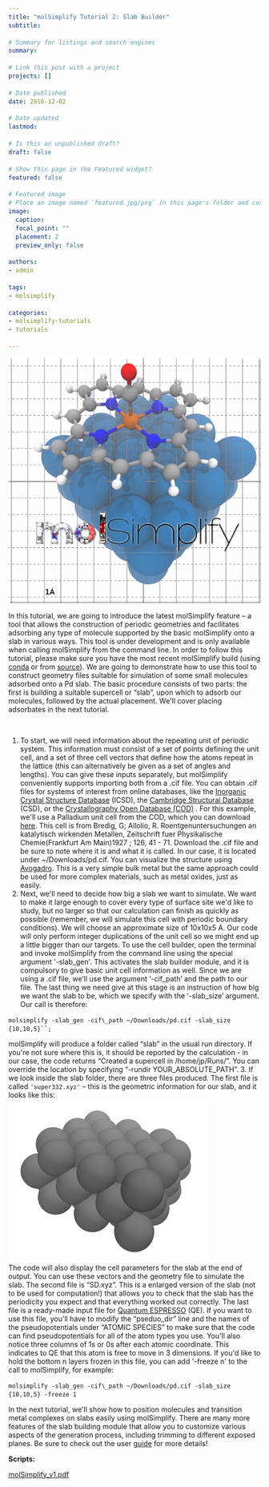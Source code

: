 ```yaml
---
title: "molSimplify Tutorial 2: Slab Builder"
subtitle: 

# Summary for listings and search engines
summary: 

# Link this post with a project
projects: []

# Date published
date: 2016-12-02

# Date updated
lastmod: 

# Is this an unpublished draft?
draft: false

# Show this page in the Featured widget?
featured: false

# Featured image
# Place an image named `featured.jpg/png` in this page's folder and customize its options here.
image:
  caption: 
  focal_point: ""
  placement: 2
  preview_only: false

authors:
- admin

tags:
- molsimplify

categories:
- molsimplify-tutorials
- tutorials

---
```

![](pic_1.png)


In this tutorial, we are going to introduce the latest molSimplify feature – a tool that allows the construction of periodic geometries and facilitates adsorbing any type of molecule supported by the basic molSimplify onto a slab in various ways. This tool is under development and is only available when calling molSimplify from the command line. In order to follow this tutorial, please make sure you have the most recent molSimplify build (using [conda](../2021-10-27-installing-molsimplify/) or from  [source](https://github.com/hjkgrp/molSimplify/)). We are going to demonstrate how to use this tool to construct geometry files suitable for simulation of some small molecules adsorbed onto a Pd slab. The basic procedure consists of two parts: the first is building a suitable supercell or “slab”, upon which to adsorb our molecules, followed by the actual placement. We'll cover placing adsorbates in the next tutorial.


 


1. To start, we will need information about the repeating unit of periodic system. This information must consist of a set of points defining the unit cell, and a set of three cell vectors that define how the atoms repeat in the lattice (this can alternatively be given as a set of angles and lengths). You can give these inputs separately, but molSimplify conveniently supports importing both from a .cif file. You can obtain .cif files for systems of interest from online databases, like the  [Inorganic Crystal Structure Database](http://icsd.fiz-karlsruhe.de) (ICSD), the  [Cambridge Structural Database](http://www.ccdc.cam.ac.uk/solutions/csd-system/components/csd/)  (CSD), or the  [Crystallography Open Database (COD)](http://www.crystallography.net/cod/) . For this example, we'll use a Palladium unit cell from the COD, which you can download [here](http://www.crystallography.net/cod/1011104.cif?CODSESSION=768im5cpdlrjf9hedjd1rj25vu). This cell is from Bredig, G; Allolio, R. Roentgenuntersuchungen an katalytisch wirkenden Metallen, Zeitschrift fuer Physikalische Chemie(Frankfurt Am Main)1927 ; 126, 41 - 71. Download the .cif file and be sure to note where it is and what it is called. In our case, it is located under ~/Downloads/pd.cif. You can visualize the structure using [Avogadro](https://avogadro.cc/docs/). This is a very simple bulk metal but the same approach could be used for more complex materials, such as metal oxides, just as easily.
2. Next, we'll need to decide how big a slab we want to simulate. We want to make it large enough to cover every type of surface site we'd like to study, but no larger so that our calculation can finish as quickly as possible (remember, we will simulate this cell with periodic boundary conditions). We will choose an approximate size of 10x10x5 Ȧ. Our code will only perform integer duplications of the unit cell so we might end up a little bigger than our targets. To use the cell builder, open the terminal and invoke molSimplify from the command line using the special argument '-slab\_gen'. This activates the slab builder module, and it is compulsory to give basic unit cell information as well. Since we are using a .cif file, we’ll use the argument ‘-cif\_path’ and the path to our file. The last thing we need give at this stage is an instruction of how big we want the slab to be, which we specify with the ‘-slab\_size’ argument. Our call is therefore:  
  
`molsimplify -slab_gen -cif\_path ~/Downloads/pd.cif -slab_size {10,10,5}``;`  
  
molSimplify will produce a folder called “slab” in the usual run directory. If you're not sure where this is, it should be reported by the calculation - in our case, the code returns “Created a supercell in /home/jp/Runs/”. You can override the location by specifying “-rundir YOUR\_ABSOLUTE\_PATH”.
3. If we look inside the slab folder, there are three files produced. The first file is called `'super332.xyz'` – this is the geometric information for our slab, and it looks like this:  
![](2-output.png)  
The code will also display the cell parameters for the slab at the end of output. You can use these vectors and the geometry file to simulate the slab. The second file is “SD.xyz”. This is a enlarged version of the slab (not to be used for computation!) that allows you to check that the slab has the periodicity you expect and that everything worked out correctly. The last file is a ready-made input file for [Quantum ESPRESSO](http://www.quantum-espresso.org/)  (QE). If you want to use this file, you'll have to modify the “pseduo\_dir” line and the names of the pseudopotentials under “ATOMIC SPECIES” to make sure that the code can find pseudopotentials for all of the atom types you use. You'll also notice three columns of 1s or 0s after each atomic coordinate. This indicates to QE that this atom is free to move in 3 dimensions. If you'd like to hold the bottom n layers frozen in this file, you can add '-freeze n' to the call to molSimplify, for example:  
  
`molsimplify -slab_gen -cif\_path ~/Downloads/pd.cif -slab_size {10,10,5} -freeze 1`

  


In the next tutorial, we'll show how to position molecules and transition metal complexes on slabs easily using molSimplify. There are many more features of the slab building module that allow you to customize various aspects of the generation process, including trimming to different exposed planes. Be sure to check out the user  [guide](molSimplify_v1.pdf)  for more details!


**Scripts:**

[molSimplify_v1.pdf](molSimplify_v1.pdf)
